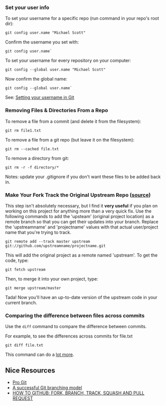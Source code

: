 ### Set your user info

To set your username for a specific repo (run command in your repo's root dir):
```
git config user.name "Michael Scott"
```

Confirm the username you set with:
```
git config user.name`
```

To set your username for every repository on your computer:
```
git config --global user.name "Michael Scott"
```

Now confirm the global name:
```
git config --global user.name`
```

See: [Setting your username in Git](https://help.github.com/articles/setting-your-username-in-git/)



### Removing Files & Directories From a Repo

To remove a file from a commit (and delete it from the filesystem):
```
git rm file1.txt
```

To remove a file from a git repo (but leave it on the filesystem):
```
git rm --cached file.txt
```

To remove a directory from git:
```
git rm -r -f directory/*
```

Notes: update your .gitignore if you don't want these files to be added back in.


### Make Your Fork Track the Original Upstream Repo ([source](https://gun.io/blog/how-to-github-fork-branch-and-pull-request/))

This step isn't absolutely necessary, but I find it **very useful** if you plan on working on this project for anything more than a very quick fix. Use the following commands to add the 'upsteam' (original project location) as a remote branch so that you can get their updates into your branch. Replace the 'upstreamname' and 'projectname' values with that actual user/project name that you're trying to track.
```
git remote add --track master upstream git://github.com/upstreamname/projectname.git
```
This will add the original project as a remote named 'upstream'. To get the code, type:
```
git fetch upstream
```
Then, to merge it into your own project, type:
```
git merge upstream/master
```
Tada! Now you'll have an up-to-date version of the upstream code in your current branch.

### Comparing the difference between files across commits

Use the `diff` command to compare the difference between commits.

For example, to see the differences across commits for file.txt

 ```
 git diff file.txt
 ```

This command can do a [lot more](http://git-scm.com/docs/git-diff).


## Nice Resources

- [Pro Git](http://git-scm.com/book/en/v2)
- [A successful Git branching model](http://nvie.com/posts/a-successful-git-branching-model/)
- [HOW TO GITHUB: FORK, BRANCH, TRACK, SQUASH AND PULL REQUEST](https://gun.io/blog/how-to-github-fork-branch-and-pull-request/)
